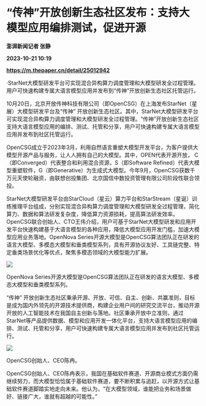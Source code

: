 # “传神”开放创新生态社区发布：支持大模型应用编排测试，促进开源
**澎湃新闻记者 张静**

**2023-10-21 10:19**

**https://m.thepaper.cn/detail/25012942**

·StarNet大模型研发平台可实现混合异构算力调度管理和大模型研发全过程管理。用户可快速构建专属大语言模型应用并发布到“传神”开放创新生态社区托管运行。

10月20日，北京开放传神科技有限公司（即OpenCSG）在上海发布StarNet（星展）大模型研发平台及“传神” 开放创新生态社区。其中，StarNet大模型研发平台可实现混合异构算力调度管理和大模型研发全过程管理。“传神”开放创新生态社区支持大语言模型应用的编排、测试、托管和分享，用户可快速构建专属大语言模型应用并发布到社区托管运行。

OpenCSG成立于2023年3月，利用自然语言重塑大模型开发平台，为客户提供大模型开源产品与服务，让人人拥有自己的大模型。其中，OPEN代表开源开放， C（即Converged）代表整合和利用混合资源，S（即Software Refined）代表大模型重塑软件，G（即Generative）为生成式大模型。今年9月，OpenCSG获数千万元天使轮融资，由联想创投集团、北京国信中数投资管理有限公司阶段性联合领投。

StarNet大模型研发平台由StarCloud（星云）算力平台和StarStream（星诞）训练推理平台组成，分别实现混合异构算力调度管理和大模型研发全过程管理，简化算力、数据和算法研发复杂度，降低算力资源损耗，提高算法研发效率。OpenCSG联合创始人、CTO王伟介绍，用户可基于StarNet大模型研发和应用开发平台快速构建基于大语言模型的各种应用，降低大模型应用开发门槛，加速大模型应用业务落地。OpenNova Series开源大模型是OpenCSG算法团队正在研发的语言大模型、多模态大模型和垂类模型系列，具有开源协议友好、工具链完整、特定垂类场景优化等优点，聚焦多模态领域的大模型能力扩展。

![](https://imagecloud.thepaper.cn/thepaper/image/275/65/789.jpg)

OpenNova Series开源大模型是OpenCSG算法团队正在研发的语言大模型、多模态大模型和垂类模型系列。

“传神” 开放创新生态社区秉承开源、开放、可信、自主、创新、共赢准则，目标是成为国内外领先的开源技术提供商，构建企业用户间的研究交流平台，推动开源开放的人工智能技术在我国自主创新与落地。社区秉承开放中立准则，通过StarNet等产品提供数据、模型和应用开发一体化平台，支持大语言模型应用的编排、测试、托管和分享，用户可快速构建专属大语言模型应用并发布到社区托管运行。

![](https://imagecloud.thepaper.cn/thepaper/image/275/67/475.jpg)

OpenCSG创始人、CEO陈冉。

OpenCSG创始人、CEO陈冉表示，我国在基础软件赛道、开源商业模式方面仍需继续努力，而大模型恰恰属于基础软件赛道，要不断积累与追赶，以开源方式让基础软件赛道脚踏实地走向未来。他认为，“在大模型领域，谁能把业务和场景做好、链接广大，谁就有超越的可能性。”